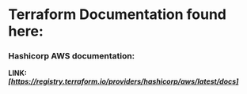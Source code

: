 # Terraform Documentation found here:

### Hashicorp AWS documentation:
**LINK: _[https://registry.terraform.io/providers/hashicorp/aws/latest/docs]_**
